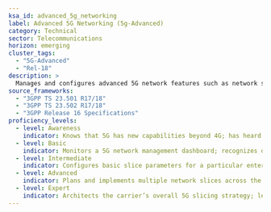 ```yaml
---  
ksa_id: advanced_5g_networking  
label: Advanced 5G Networking (5g-Advanced)  
category: Technical  
sector: Telecommunications  
horizon: emerging  
cluster_tags:
  - "5G-Advanced"
  - "Rel-18"
description: >  
  Manages and configures advanced 5G network features such as network slicing and multi-access edge computing (MEC); allocates network slices for different use cases (enhanced mobile broadband, IoT, ultra-reliable low-latency) via 5G core, and deploys edge computing resources to optimize latency and bandwidth for critical applications.  
source_frameworks:
  - "3GPP TS 23.501 R17/18"
  - "3GPP TS 23.502 R17/18" 
  - "3GPP Release 16 Specifications"  
proficiency_levels:  
  - level: Awareness  
    indicator: Knows that 5G has new capabilities beyond 4G; has heard terms like “network slicing” or “edge computing” without deep understanding; states 5G-Advanced roadmap; lists RedCap KPIs.  
  - level: Basic  
    indicator: Monitors a 5G network management dashboard; recognizes different quality-of-service levels; supports testing of a single network slice as instructed; understands MEC conceptually (servers closer to users); configures network slice template; enables UPF UDR integration.  
  - level: Intermediate  
    indicator: Configures basic slice parameters for a particular enterprise customer or application; works with edge cloud servers (e.g., deploying a CDN or local data processing); troubleshoots slice performance issues under guidance of engineers; keeps up with 3GPP updates on 5G features; tunes QoS Flow; validates XR latency < 5 ms; supports dual-connectivity.  
  - level: Advanced  
    indicator: Plans and implements multiple network slices across the operator’s network, ensuring isolation and QoS; integrates MEC solutions for low-latency apps (like autonomous vehicle communication nodes); fine-tunes slice resource allocation based on usage patterns and SLAs; ensures compliance with 3GPP standards in these deployments; automates slice SLA assurance via NWDAF; delivers URLLC-SAF.  
  - level: Expert  
    indicator: Architects the carrier’s overall 5G slicing strategy; leads national 5G-A deployment; collaborates in international forums or standardization (feeding back on slicing/MEC improvements); develops innovative services leveraging slices and MEC for new revenue streams; mentors network engineers on mastering 5G advanced capabilities.  
---  
```

